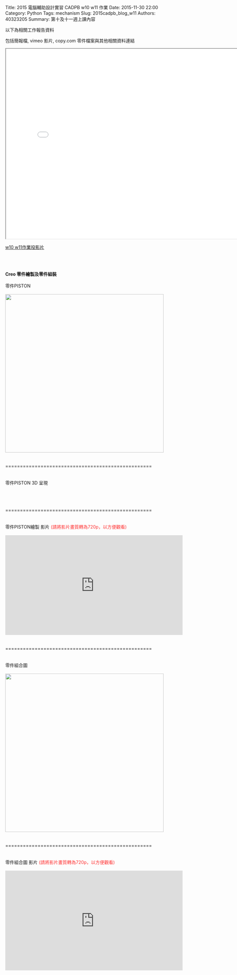 Title: 2015 電腦輔助設計實習 CADPB w10 w11 作業
Date: 2015-11-30 22:00
Category: Python
Tags: mechanism
Slug: 2015cadpb_blog_w11
Authors: 40323205
Summary: 第十及十一週上課內容

以下為相關工作報告資料

包括簡報檔, vimeo 影片, copy.com 零件檔案與其他相關資料連結

<iframe src="cadp_w11_lecture.html" width="800" height="600"></iframe>

<p><a href="cadp_w11_lecture.html" target="_blank">w10 w11作業投影片</a></p>
<br/>
<br/>
<br/>
<b>Creo 零件繪製及零件組裝</b>
<br/>
<br/>
零件PISTON
<br/>
<br/>
<img src="https://copy.com/LpyJ2YwLMRWUjohh" width="500" ></img>
<br/>
<br/>
<br/>
==================================================
<br/>
<br/>
<br/>
零件PISTON 3D 呈現
<br/>
<br/>
<script src="https://embed.github.com/view/3d/40323205/group3/master/piston.stl"></script>
<br/><br/><br/>
==================================================
<br/><br/><br/>
零件PISTON繪製 影片 <font color="#FF3333">(請將影片畫質轉為720p，以方便觀看)</font>
<br/><br/>
<iframe width="560" height="315" src="https://www.youtube.com/embed/e_lFVaNMtvw" frameborder="0" allowfullscreen></iframe>
<br/><br/><br/>
==================================================
<br/><br/><br/>
零件組合圖
<br/><br/>
<img src="https://copy.com/JaV0VWD9wXPjxKXu" width="500" ></img>
<br/><br/><br/>
==================================================
<br/><br/><br/>
零件組合圖 影片 <font color="#FF3333">(請將影片畫質轉為720p，以方便觀看)</font>
<br/><br/><iframe width="560" height="315" src="https://www.youtube.com/embed/573jYMOXcSA" frameborder="0" allowfullscreen></iframe>